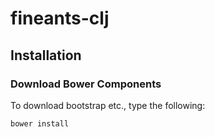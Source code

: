 # fineants-clj

## Installation

### Download Bower Components

To download bootstrap etc., type the following:

    bower install

